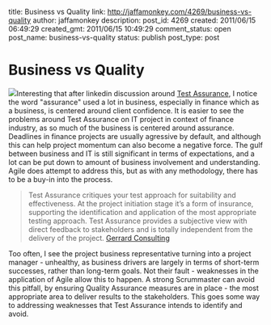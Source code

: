 title: Business vs Quality
link: http://jaffamonkey.com/4269/business-vs-quality
author: jaffamonkey
description: 
post_id: 4269
created: 2011/06/15 06:49:29
created_gmt: 2011/06/15 10:49:29
comment_status: open
post_name: business-vs-quality
status: publish
post_type: post

# Business vs Quality

![](http://blog.jaffamonkey.com/files/2011/06/Quality_Assurance.png)Interesting that after linkedin discussion around [Test Assurance](http://www.linkedin.com/groups/Test-Assurance-3926259), I notice the word "assurance" used a lot in business, especially in finance which as a business, is centered around client confidence. It is easier to see the problems around Test Assurance on IT project in context of finance industry, as so much of the business is centered around assurance. Deadlines in finance projects are usually agressive by default, and although this can help project momentum can also become a negative force. The gulf between business and IT is still significant in terms of expectations, and a lot can be put down to amount of business involvement and understanding. Agile does attempt to address this, but as with any methodology, there has to be a buy-in into the process. 

> Test Assurance critiques your test approach for suitability and effectiveness. At the project initiation stage it’s a form of insurance, supporting the identification and application of the most appropriate testing approach. Test Assurance provides a subjective view with direct feedback to stakeholders and is totally independent from the delivery of the project. [Gerrard Consulting](http://gerrardconsulting.com/?q=node/469)

Too often, I see the project business representative turning into a project manager - unhealthy, as business drivers are largely in terms of short-term successes, rather than long-term goals. Not their fault - weaknesses in the application of Agile allow this to happen. A strong Scrummaster can avoid this pitfall, by ensuring Quality Assurance measures are in place - the most appropriate area to deliver results to the stakeholders. This goes some way to addressing weaknesses that Test Assurance intends to identify and avoid.